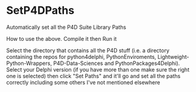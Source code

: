 # SetP4DPaths
Automatically set all the P4D Suite Library Paths

How to use the above. 
Compile it then Run it

Select the directory that contains all the P4D stuff (i.e. a directory containing the repos for python4delphi, PythonEnviroments, Lightweight-Python-Wrappers, P4D-Data-Sciences and PythonPackages4Delphi). Select your Delphi version (if you have more than one make sure the right one is selected) then click "Set Paths" and it'll go and set all the paths correctly including some others I've not mentioned elsewhere
 
